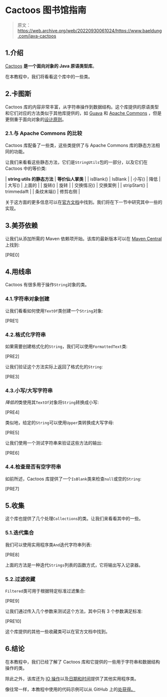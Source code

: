 # Cactoos 图书馆指南

> 原文：<https://web.archive.org/web/20220930061024/https://www.baeldung.com/java-cactoos>

## 1.介绍

[Cactoos](https://web.archive.org/web/20221206195206/https://github.com/yegor256/cactoos) **是一个面向对象的 Java 原语类型库**。

在本教程中，我们将看看这个库中的一些类。

## 2.卡图斯

Cactoos 库的内容非常丰富，从字符串操作到数据结构。这个库提供的原语类型和它们对应的方法类似于其他库提供的，如 [Guava](/web/20221206195206/https://www.baeldung.com/category/guava/) 和 [Apache Commons](/web/20221206195206/https://www.baeldung.com/java-commons-lang-3) ，但是更侧重于面向对象的[设计原则](/web/20221206195206/https://www.baeldung.com/solid-principles)。

### 2.1.与 Apache Commons 的比较

Cactoos 库配备了一些类，这些类提供了与 Apache Commons 库的静态方法相同的功能。

让我们来看看这些静态方法，它们是`StringUtils`包的一部分，以及它们在 Cactoos 中的等价类:

| **string utils 的静态方法** | **等价仙人掌类** |
| isBlank() | IsBlank |
| 小写() | 降低 |
| 大写() | 上面的 |
| 旋转() | 旋转 |
| 交换情况() | 交换案例 |
| stripStart() | trimmedalft |
| 条纹末端() | 修剪右侧 |

关于这方面的更多信息可以在[官方文档](https://web.archive.org/web/20221206195206/https://github.com/yegor256/cactoos#our-objects-vs-their-static-methods)中找到。我们将在下一节中研究其中一些的实现。

## 3.**美芬依赖**

让我们从添加所需的 Maven 依赖项开始。该库的最新版本可以在 [Maven Central](https://web.archive.org/web/20221206195206/https://search.maven.org/classic/#search%7Cga%7C1%7Cg%3A%20%22org.cactoos%22%20AND%20a%3A%20%22cactoos%22) 上找到:

[PRE0]

## 4.用线串

Cactoos 有很多用于操作`String`对象的类。

### 4.1.字符串对象创建

让我们看看如何使用`TextOf`类创建一个`String`对象:

[PRE1]

### 4.2.格式化字符串

如果需要创建格式化的`String`，我们可以使用`FormattedText`类:

[PRE2]

让我们验证这个方法实际上返回了格式化的`String`:

[PRE3]

### 4.3.小写/大写字符串

*降低的*类使用其`TextOf`对象将`String`转换成小写:

[PRE4]

类似地，给定的`String`可以使用`Upper`类转换成大写字母:

[PRE5]

让我们使用一个测试字符串来验证这些方法的输出:

[PRE6]

### 4.4.检查是否有空字符串

如前所述，Cactoos 库提供了一个`IsBlank`类来检查`null`或空的`String`:

[PRE7]

## 5.收集

这个库也提供了几个处理`Collections`的类。让我们来看看其中的一些。

### 5.1.迭代集合

我们可以使用实用程序类`And`迭代字符串列表:

[PRE8]

上面的方法是一种迭代`Strings`列表的函数方式，它将输出写入记录器。

### 5.2.过滤收藏

`Filtered`类可用于根据特定标准过滤集合:

[PRE9]

让我们通过传入几个参数来测试这个方法，其中只有 3 个参数满足标准:

[PRE10]

这个库提供的其他一些收藏类可以在官方文档中找到。

## 6.结论

在本教程中，我们已经了解了 Cactoos 库和它提供的一些用于字符串和数据结构操作的类。

除此之外，该库还为 [IO 操作](https://web.archive.org/web/20221206195206/https://github.com/yegor256/cactoos#inputoutput)以及[日期和时间](https://web.archive.org/web/20221206195206/https://github.com/yegor256/cactoos#dates-and-times)提供了其他实用程序类。

像往常一样，本教程中使用的代码示例可以从 GitHub 上的[处获得。](https://web.archive.org/web/20221206195206/https://github.com/eugenp/tutorials/tree/master/libraries-3)